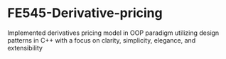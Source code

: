 # FE545-Derivative-pricing
Implemented derivatives pricing model in OOP paradigm utilizing design patterns in C++ with a focus on clarity, simplicity, elegance, and extensibility
